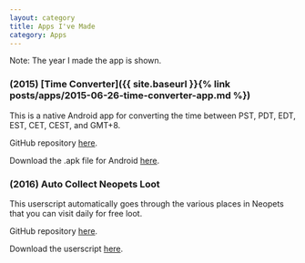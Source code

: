 ```yaml
---
layout: category
title: Apps I've Made
category: Apps
---
```


Note: The year I made the app is shown.

### (2015) [Time Converter]({{ site.baseurl }}{% link posts/apps/2015-06-26-time-converter-app.md %})

This is a native Android app for converting the time between PST, PDT, EDT, EST, CET, CEST, and GMT+8.

GitHub repository [here](https://github.com/bloodelves88/Time-Converter).

Download the .apk file for Android [here](https://www.dropbox.com/s/dsdsvomdstyj6du/Time%20Converter.apk?dl=0).

### (2016) Auto Collect Neopets Loot
This userscript automatically goes through the various places in Neopets that you can visit daily for free loot.

GitHub repository [here](https://github.com/bloodelves88/AutoCollectNeopetsLoot).

Download the userscript [here](https://github.com/bloodelves88/AutoCollectNeopetsLoot/raw/master/Auto%20Collect%20Neopets%20Loot.user.js).
